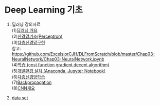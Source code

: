 # Deep Learning 기초

1. 딥러닝 강의자료   
   (1)[딥러닝 개요](https://github.com/lena6612/DeepLearningBasic/tree/master/deeplearning/1_딥러닝개요.pdf)  
   (2)[신경망기초(Perceptron)](https://github.com/lena6612/DeepLearningBasic/tree/master/deeplearning/2_NeuralNetwork1.pdf)  
   (3)[다층신경망구현](https://github.com/lena6612/DeepLearningBasic/tree/master/deeplearning/3_NeuralNetwork2.pdf)  
      참고: https://github.com/ExcelsiorCJH/DLFromScratch/blob/master/Chap03-NeuralNetwork/Chap03-NeuralNetwork.ipynb  
   (4)[학습 (cost function  gradient decent algorithm)](https://github.com/lena6612/DeepLearningBasic/tree/master/deeplearning/4_Learning.pdf)    
   (5)[개발환경 설치 (Anaconda, Jupyter Notebook)](https://github.com/lena6612/DeepLearningBasic/tree/master/deeplearning/5_개발환경.pdf)   
   (6)[다층신경망학습](https://github.com/lena6612/DeepLearningBasic/tree/master/deeplearning/6_다층신경망학습.pdf)  
   (7)[Backpropagation](https://github.com/lena6612/DeepLearningBasic/tree/master/deeplearning/7_backpropagation.pdf)  
   (8)[CNN개요](https://github.com/lena6612/DeepLearningBasic/tree/master/deeplearning/8_CNN.pdf)  
   
      
2. [data set](https://github.com/lena6612/DeepLearningBasic//tree/master/data)
